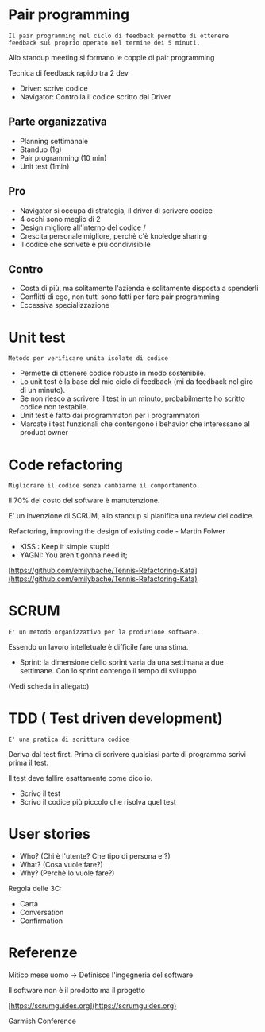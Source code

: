 

# Pair programming

```
Il pair programming nel ciclo di feedback permette di ottenere feedback sul proprio operato nel termine dei 5 minuti.
```

Allo standup meeting si formano le coppie di pair programming

Tecnica di feedback rapido tra 2 dev

- Driver: scrive codice
- Navigator: Controlla il codice scritto dal Driver

## Parte organizzativa

- Planning settimanale
- Standup (1g)
- Pair programming (10 min)
- Unit test (1min)


## Pro
- Navigator si occupa di strategia, il driver di scrivere codice 
- 4 occhi sono meglio di 2 
- Design migliore all'interno del codice /
- Crescita personale migliore, perchè c'è knoledge sharing 
- Il codice che scrivete è più condivisibile

## Contro

- Costa di più, ma solitamente l'azienda è solitamente disposta a spenderli
- Conflitti di ego, non tutti sono fatti per fare pair programming
- Eccessiva specializzazione

# Unit test

```
Metodo per verificare unita isolate di codice
```

- Permette di ottenere codice robusto in modo sostenibile.
- Lo unit test è la base del mio ciclo di feedback (mi da feedback nel giro di un minuto).
- Se non riesco a scrivere il test in un minuto, probabilmente ho scritto codice non       testabile.
- Unit test è fatto dai programmatori per i programmatori
- Marcate i test funzionali che contengono i behavior che interessano al product owner


# Code refactoring  

```
Migliorare il codice senza cambiarne il comportamento.
```
Il 70% del costo del software è manutenzione.

E' un invenzione di SCRUM, allo standup si pianifica una review del codice.

 Refactoring, improving the design of existing code - Martin Folwer

- KISS : Keep it simple stupid
- YAGNI: You aren't gonna need it;

[https://github.com/emilybache/Tennis-Refactoring-Kata](https://github.com/emilybache/Tennis-Refactoring-Kata)

# SCRUM

```
E' un metodo organizzativo per la produzione software.
```

Essendo un lavoro intelletuale è difficile fare una stima.

- Sprint: la dimensione dello sprint varia da una settimana a due settimane. Con lo sprint contengo il tempo di sviluppo

(Vedi scheda in allegato)

# TDD ( Test driven development)

```
E' una pratica di scrittura codice
```

Deriva dal test first. Prima di scrivere qualsiasi parte di programma scrivi prima il test.

Il test deve fallire esattamente come dico io.

- Scrivo il test
- Scrivo il codice più piccolo che risolva quel test

# User stories

- Who? (Chi è l'utente? Che tipo di persona e'?)
- What? (Cosa vuole fare?)
- Why? (Perchè lo vuole fare?)

Regola delle 3C:
- Carta
- Conversation
- Confirmation


# Referenze

Mitico mese uomo -> Definisce l'ingegneria del software

Il software non è il prodotto ma il progetto

[https://scrumguides.org](https://scrumguides.org)

Garmish Conference



